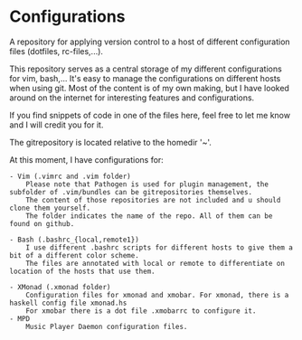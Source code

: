 Configurations
==============

A repository for applying version control to a host of different configuration files (dotfiles, rc-files,...).

This repository serves as a central storage of my different configurations for vim, bash,... 
It's easy to manage the configurations on different hosts when using git. 
Most of the content is of my own making, but I have looked around on the internet for interesting features and configurations.

If you find snippets of code in one of the files here, feel free to let me know and I will credit you for it.

The gitrepository is located relative to the homedir '~'.

At this moment, I have configurations for: 
    
    - Vim (.vimrc and .vim folder)
        Please note that Pathogen is used for plugin management, the subfolder of .vim/bundles can be gitrepositories themselves.
        The content of those repositories are not included and u should clone them yourself.
        The folder indicates the name of the repo. All of them can be found on github.

    - Bash (.bashrc_{local,remote1})
        I use different .bashrc scripts for different hosts to give them a bit of a different color scheme.
        The files are annotated with local or remote to differentiate on location of the hosts that use them.
    
    - XMonad (.xmonad folder) 
        Configuration files for xmonad and xmobar. For xmonad, there is a haskell config file xmonad.hs
        For xmobar there is a dot file .xmobarrc to configure it.
    - MPD 
        Music Player Daemon configuration files.
        

